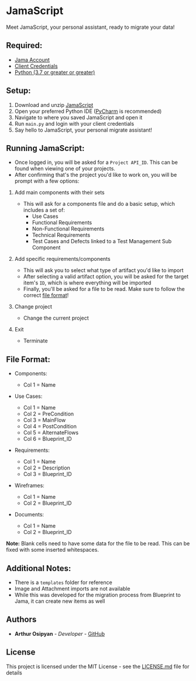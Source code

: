 # JamaScript

Meet JamaScript, your personal assistant, ready to migrate your data!

## Required:
- [Jama Account](https://www.jamasoftware.com/get-started/) 
- [Client Credentials](http://help.jamasoftware.com/ah/en/get-started/manage-your-profile/set-api-credentials.html) 
- [Python (3.7 or greater or greater)](https://www.python.org/downloads/)

## Setup:

1. Download and unzip [JamaScript](https://github.com/arthurosipyan/JamaScript/archive/master.zip)
2. Open your preferred Python IDE ([PyCharm](https://www.jetbrains.com/pycharm/download/#section=windows) is recommended)
3. Navigate to where you saved JamaScript and open it
4. Run ```main.py``` and login with your client credentials
5. Say hello to JamaScript, your personal migrate assistant!

## Running JamaScript:
- Once logged in, you will be asked for a ```Project API_ID```. This can be found when viewing one of your projects.
- After confirming that's the project you'd like to work on, you will be prompt with a few options:

1. Add main components with their sets
    - This will ask for a components file and do a basic setup, which includes a set of:
        - Use Cases
        - Functional Requirements
        - Non-Functional Requirements
        - Technical Requirements
        - Test Cases and Defects linked to a Test Management Sub Component

2. Add specific requirements/components
    - This will ask you to select what type of artifact you'd like to import
    - After selecting a valid artifact option, you will be asked for the target item's ```ID```, which is where everything will be imported
    - Finally, you'll be asked for a file to be read. Make sure to follow the correct [file format](https://github.com/arthurosipyan/JamaScript#file-format)!

3. Change project
    - Change the current project

4. Exit
    - Terminate

## File Format:

* Components:
    * Col 1 = Name
    
* Use Cases:
    * Col 1 = Name
    * Col 2 = PreCondition
    * Col 3 = MainFlow
    * Col 4 = PostCondition
    * Col 5 = AlternateFlows
    * Col 6 = Blueprint_ID
    
* Requirements:
    * Col 1 = Name
    * Col 2 = Description
    * Col 3 = Blueprint_ID
    
* Wireframes:
    * Col 1 = Name
    * Col 2 = Blueprint_ID

* Documents:
    * Col 1 = Name
    * Col 2 = Blueprint_ID
    
**Note:** Blank cells need to have some data for the file to be read. This can be fixed with some inserted whitespaces.


## Additional Notes:

- There is a ```templates``` folder for reference
- Image and Attachment imports are not available
- While this was developed for the migration process from Blueprint to Jama, it can create new items as well


## Authors

* **Arthur Osipyan** - *Developer* - [GitHub](https://github.com/arthurosipyan)

## License

This project is licensed under the MIT License - see the [LICENSE.md](https://github.com/arthurosipyan/JamaScript/blob/master/LICENSE) file for details

